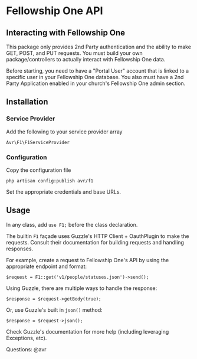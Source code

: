 # Fellowship One API

## Interacting with Fellowship One

This package only provides 2nd Party authentication and the ability to make GET, POST, and PUT requests.  You must build your own package/controllers to actually interact with Fellowship One data.

Before starting, you need to have a "Portal User" account that is linked to a specific user in your Fellowship One database.  You also must have a 2nd Party Application enabled in your church's Fellowship One admin section.

## Installation

### Service Provider

Add the following to your service provider array

    Avr\F1\F1ServiceProvider

### Configuration

Copy the configuration file

    php artisan config:publish avr/f1

Set the appropriate credentials and base URLs.

## Usage

In any class, add `use F1;` before the class declaration.

The builtin `F1` façade uses Guzzle's HTTP Client + OauthPlugin to make the requests.  Consult their documentation for building requests and handling responses.

For example, create a request to Fellowship One's API by using the appropriate endpoint and format:

    $request = F1::get('v1/people/statuses.json')->send();

Using Guzzle, there are multiple ways to handle the response:

    $response = $request->getBody(true);

Or, use Guzzle's built in `json()` method:

    $response = $request->json();

Check Guzzle's documentation for more help (including leveraging Exceptions, etc).

Questions: @avr